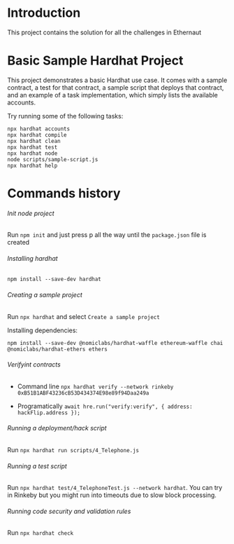 # Introduction

This project contains the solution for all the challenges in Ethernaut

# Basic Sample Hardhat Project

This project demonstrates a basic Hardhat use case. It comes with a sample contract, a test for that contract, a sample script that deploys that contract, and an example of a task implementation, which simply lists the available accounts.

Try running some of the following tasks:

```shell
npx hardhat accounts
npx hardhat compile
npx hardhat clean
npx hardhat test
npx hardhat node
node scripts/sample-script.js
npx hardhat help
```

# Commands history

###### Init node project

Run `npm init` and just press p all the way until the `package.json` file is created

###### Installing hardhat

`npm install --save-dev hardhat`

###### Creating a sample project

Run `npx hardhat` and select `Create a sample project`

Installing dependencies:

`npm install --save-dev @nomiclabs/hardhat-waffle ethereum-waffle chai @nomiclabs/hardhat-ethers ethers`

###### Verifyint contracts

- Command line
  `npx hardhat verify --network rinkeby 0xB51B1ABF43236cB53D434374E98e89f94Daa249a`

- Programatically
  `await hre.run("verify:verify", { address: hackFlip.address });`

###### Running a deployment/hack script

Run `npx hardhat run scripts/4_Telephone.js`

###### Running a test script

Run `npx hardhat test/4_TelephoneTest.js --network hardhat`. You can try in Rinkeby but you might run into timeouts due to slow block processing.

###### Running code security and validation rules

Run `npx hardhat check`
